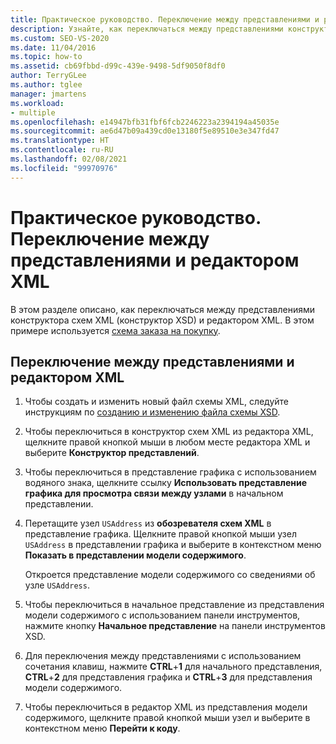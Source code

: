```yaml
---
title: Практическое руководство. Переключение между представлениями и редактором XML
description: Узнайте, как переключаться между представлениями конструктора схем XML (конструктор XSD) и редактором XML.
ms.custom: SEO-VS-2020
ms.date: 11/04/2016
ms.topic: how-to
ms.assetid: cb69fbbd-d99c-439e-9498-5df9050f8df0
author: TerryGLee
ms.author: tglee
manager: jmartens
ms.workload:
- multiple
ms.openlocfilehash: e14947bfb31fbf6fcb2246223a2394194a45035e
ms.sourcegitcommit: ae6d47b09a439cd0e13180f5e89510e3e347fd47
ms.translationtype: HT
ms.contentlocale: ru-RU
ms.lasthandoff: 02/08/2021
ms.locfileid: "99970976"
---
```

# <a name="how-to-switch-between-views-and-the-xml-editor"></a>Практическое руководство. Переключение между представлениями и редактором XML

В этом разделе описано, как переключаться между представлениями конструктора схем XML (конструктор XSD) и редактором XML. В этом примере используется [схема заказа на покупку](../xml-tools/sample-xsd-file-simple-schema.md).

## <a name="to-switch-between-the-views-and-the-xml-editor"></a>Переключение между представлениями и редактором XML

1. Чтобы создать и изменить новый файл схемы XML, следуйте инструкциям по [ созданию и изменению файла схемы XSD](../xml-tools/how-to-create-and-edit-an-xsd-schema-file.md).

2. Чтобы переключиться в конструктор схем XML из редактора XML, щелкните правой кнопкой мыши в любом месте редактора XML и выберите **Конструктор представлений**.

3. Чтобы переключиться в представление графика с использованием водяного знака, щелкните ссылку **Использовать представление графика для просмотра связи между узлами** в начальном представлении.

4. Перетащите узел `USAddress` из **обозревателя схем XML** в представление графика. Щелкните правой кнопкой мыши узел `USAddress` в представлении графика и выберите в контекстном меню **Показать в представлении модели содержимого**.

     Откроется представление модели содержимого со сведениями об узле `USAddress`.

5. Чтобы переключиться в начальное представление из представления модели содержимого с использованием панели инструментов, нажмите кнопку **Начальное представление** на панели инструментов XSD.

6. Для переключения между представлениями с использованием сочетания клавиш, нажмите **CTRL**+**1** для начального представления, **CTRL**+**2** для представления графика и **CTRL**+**3** для представления модели содержимого.

7. Чтобы переключиться в редактор XML из представления модели содержимого, щелкните правой кнопкой мыши узел и выберите в контекстном меню **Перейти к коду**.
